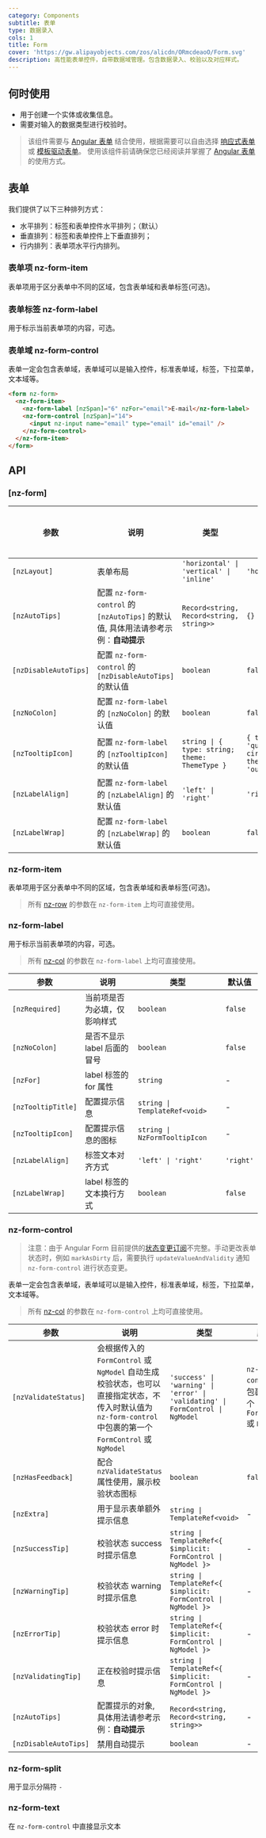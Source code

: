 ```yaml
---
category: Components
subtitle: 表单
type: 数据录入
cols: 1
title: Form
cover: 'https://gw.alipayobjects.com/zos/alicdn/ORmcdeaoO/Form.svg'
description: 高性能表单控件，自带数据域管理。包含数据录入、校验以及对应样式。
---
```



## 何时使用

- 用于创建一个实体或收集信息。
- 需要对输入的数据类型进行校验时。

> 该组件需要与 [Angular 表单](https://angular.cn/guide/forms) 结合使用，根据需要可以自由选择 [响应式表单](https://angular.cn/guide/forms/reactive-forms) 或 [模板驱动表单](https://angular.cn/guide/forms/template-driven-forms)。
> 使用该组件前请确保您已经阅读并掌握了 [Angular 表单](https://angular.cn/guide/forms) 的使用方式。

## 表单

我们提供了以下三种排列方式：

- 水平排列：标签和表单控件水平排列；（默认）
- 垂直排列：标签和表单控件上下垂直排列；
- 行内排列：表单项水平行内排列。

### 表单项 nz-form-item

表单项用于区分表单中不同的区域，包含表单域和表单标签(可选)。

### 表单标签 nz-form-label

用于标示当前表单项的内容，可选。

### 表单域 nz-form-control

表单一定会包含表单域，表单域可以是输入控件，标准表单域，标签，下拉菜单，文本域等。

```html
<form nz-form>
  <nz-form-item>
    <nz-form-label [nzSpan]="6" nzFor="email">E-mail</nz-form-label>
    <nz-form-control [nzSpan]="14">
      <input nz-input name="email" type="email" id="email" />
    </nz-form-control>
  </nz-form-item>
</form>
```


## API

### [nz-form]

| 参数                  | 说明                                                                                | 类型                                           | 默认值                                          | 全局配置 |
| --------------------- | ----------------------------------------------------------------------------------- | ---------------------------------------------- | ----------------------------------------------- | -------- |
| `[nzLayout]`          | 表单布局                                                                            | `'horizontal' \| 'vertical' \| 'inline'`       | `'horizontal'`                                  |
| `[nzAutoTips]`        | 配置 `nz-form-control` 的 `[nzAutoTips]` 的默认值, 具体用法请参考示例：**自动提示** | `Record<string, Record<string, string>>`       | `{}`                                            | ✅        |
| `[nzDisableAutoTips]` | 配置 `nz-form-control` 的 `[nzDisableAutoTips]` 的默认值                            | `boolean`                                      | `false`                                         | ✅        |
| `[nzNoColon]`         | 配置 `nz-form-label` 的 `[nzNoColon]` 的默认值                                      | `boolean`                                      | `false`                                         | ✅        |
| `[nzTooltipIcon]`     | 配置 `nz-form-label` 的 `[nzTooltipIcon]` 的默认值                                  | `string \| { type: string; theme: ThemeType }` | `{ type: 'question-circle', theme: 'outline' }` | ✅        |
| `[nzLabelAlign]`      | 配置 `nz-form-label` 的 `[nzLabelAlign]` 的默认值                                   | `'left' \| 'right'`                            | `'right'`                                       |
| `[nzLabelWrap]`       | 配置 `nz-form-label` 的 `[nzLabelWrap]` 的默认值                                    | `boolean`                                      | `false`                                         |

### nz-form-item

表单项用于区分表单中不同的区域，包含表单域和表单标签(可选)。

> 所有 [nz-row](/components/grid/zh) 的参数在 `nz-form-item` 上均可直接使用。

### nz-form-label

用于标示当前表单项的内容，可选。

> 所有 [nz-col](/components/grid/zh) 的参数在 `nz-form-label` 上均可直接使用。

| 参数               | 说明                         | 类型                          | 默认值    |
| ------------------ | ---------------------------- | ----------------------------- | --------- |
| `[nzRequired]`     | 当前项是否为必填，仅影响样式 | `boolean`                     | `false`   |
| `[nzNoColon]`      | 是否不显示 label 后面的冒号  | `boolean`                     | `false`   |
| `[nzFor]`          | label 标签的 for 属性        | `string`                      | -         |
| `[nzTooltipTitle]` | 配置提示信息                 | `string \| TemplateRef<void>` | -         |
| `[nzTooltipIcon]`  | 配置提示信息的图标           | `string \| NzFormTooltipIcon` | -         |
| `[nzLabelAlign]`   | 标签文本对齐方式             | `'left' \| 'right'`           | `'right'` |
| `[nzLabelWrap]`    | label 标签的文本换行方式     | `boolean`                     | `false`   |

### nz-form-control

> 注意：由于 Angular Form 目前提供的[状态变更订阅](https://github.com/angular/angular/issues/10887)不完整。手动更改表单状态时，例如 `markAsDirty` 后，需要执行 `updateValueAndValidity` 通知 `nz-form-control` 进行状态变更。

表单一定会包含表单域，表单域可以是输入控件，标准表单域，标签，下拉菜单，文本域等。

> 所有 [nz-col](/components/grid/zh) 的参数在 `nz-form-control` 上均可直接使用。

| 参数                  | 说明                                                                                                                                                       | 类型                                                                          | 默认值                                                      |
| --------------------- | ---------------------------------------------------------------------------------------------------------------------------------------------------------- | ----------------------------------------------------------------------------- | ----------------------------------------------------------- |
| `[nzValidateStatus]`  | 会根据传入的 `FormControl` 或 `NgModel` 自动生成校验状态，也可以直接指定状态，不传入时默认值为 `nz-form-control` 中包裹的第一个 `FormControl` 或 `NgModel` | `'success' \| 'warning' \| 'error' \| 'validating' \| FormControl \| NgModel` | `nz-form-control` 中包裹的第一个 `FormControl` 或 `NgModel` |
| `[nzHasFeedback]`     | 配合 `nzValidateStatus` 属性使用，展示校验状态图标                                                                                                         | `boolean`                                                                     | `false`                                                     |
| `[nzExtra]`           | 用于显示表单额外提示信息                                                                                                                                   | `string \| TemplateRef<void>`                                                 | -                                                           |
| `[nzSuccessTip]`      | 校验状态 success 时提示信息                                                                                                                                | `string \| TemplateRef<{ $implicit: FormControl \| NgModel }>`                | -                                                           |
| `[nzWarningTip]`      | 校验状态 warning 时提示信息                                                                                                                                | `string \| TemplateRef<{ $implicit: FormControl \| NgModel }>`                | -                                                           |
| `[nzErrorTip]`        | 校验状态 error 时提示信息                                                                                                                                  | `string \| TemplateRef<{ $implicit: FormControl \| NgModel }>`                | -                                                           |
| `[nzValidatingTip]`   | 正在校验时提示信息                                                                                                                                         | `string \| TemplateRef<{ $implicit: FormControl \| NgModel }>`                | -                                                           |
| `[nzAutoTips]`        | 配置提示的对象, 具体用法请参考示例：**自动提示**                                                                                                           | `Record<string, Record<string, string>>`                                      | -                                                           |
| `[nzDisableAutoTips]` | 禁用自动提示                                                                                                                                               | `boolean`                                                                     | -                                                           |

### nz-form-split

用于显示分隔符 `-`

### nz-form-text

在 `nz-form-control` 中直接显示文本
